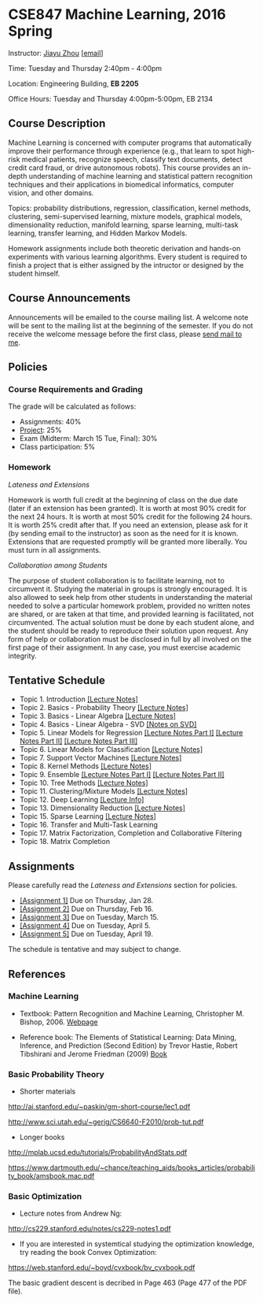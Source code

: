 # CSE847 Machine Learning, 2016 Spring
Instructor: [Jiayu Zhou](http://0xmachine.com) [[email](mailto:jiayuz@msu.edu)]



Time: Tuesday and Thursday 2:40pm - 4:00pm

Location: Engineering Building, **EB 2205**  

Office Hours: Tuesday and Thursday 4:00pm-5:00pm, EB 2134


## Course Description
Machine Learning is concerned with computer programs that automatically improve their performance through experience (e.g., that learn to spot high-risk medical patients, recognize speech, classify text documents, detect credit card fraud, or drive autonomous robots). This course provides an in-depth understanding of machine learning and statistical pattern recognition techniques and their applications in biomedical informatics, computer vision, and other domains.

Topics: probability distributions, regression, classification, kernel methods, clustering, semi-supervised learning, mixture models, graphical models, dimensionality reduction, manifold learning, sparse learning, multi-task learning, transfer learning, and Hidden Markov Models.

Homework assignments include both theoretic derivation and hands-on experiments with various learning algorithms. Every student is required to finish a project that is either assigned by the intructor or designed by the student himself.

## Course Announcements
Announcements will be emailed to the course mailing list. A welcome note will be sent to the mailing list at the beginning of the semester.  If you do not receive the welcome message before the first class, please [send mail to me](mailto:jiayuz@msu.edu).

## Policies
### Course Requirements and Grading
The grade will be calculated as follows:

* Assignments: 40%
* [Project](https://github.com/jiayuzhou/CSE847-2016Spring/tree/master/project): 25% 
* Exam (Midterm: March 15 Tue, Final): 30% 
* Class participation: 5% 

### Homework
*Lateness and Extensions*

Homework is worth full credit at the beginning of class on the due date (later if an extension has been granted). It is worth at most 90% credit for the next 24 hours. It is worth at most 50% credit for the following 24 hours. It is worth 25% credit after that.  If you need an extension, please ask for it (by sending email to the instructor) as soon as the need for it is known.  Extensions that are requested promptly will be granted more liberally.  You must turn in all assignments.

*Collaboration among Students*

The purpose of student collaboration is to facilitate learning, not to circumvent it. Studying the material in groups is strongly encouraged. It is also allowed to seek help from other students in understanding the material needed to solve a particular homework problem, provided no written notes are shared, or are taken at that time, and provided learning is facilitated, not circumvented. The actual solution must be done by each student alone, and the student should be ready to reproduce their solution upon request. Any form of help or collaboration must be disclosed in full by all involved on the first page of their assignment. In any case, you must exercise academic integrity.

## Tentative Schedule

* Topic 1. Introduction [[Lecture Notes]](https://github.com/jiayuzhou/CSE847-2016Spring/blob/master/notes/Lec1-Intro.pdf)
* Topic 2. Basics - Probability Theory [[Lecture Notes]](https://github.com/jiayuzhou/CSE847-2016Spring/blob/master/notes/Lec2-Prob.pdf)
* Topic 3. Basics - Linear Algebra [[Lecture Notes]](https://github.com/jiayuzhou/CSE847-2016Spring/blob/master/notes/Lec3-LinearAlgebra.pdf)
* Topic 4. Basics - Linear Algebra - SVD [[Notes on SVD]](https://github.com/jiayuzhou/CSE847-2016Spring/blob/master/notes/Lec4-SVD.pdf)
* Topic 5. Linear Models for Regression 
           [[Lecture Notes Part I]](https://github.com/jiayuzhou/CSE847-2016Spring/blob/master/notes/Lec5-Regression.pdf)
           [[Lecture Notes Part II]](https://github.com/jiayuzhou/CSE847-2016Spring/blob/master/notes/Lec5-Regression2.pdf)
           [[Lecture Notes Part III]](https://github.com/jiayuzhou/CSE847-2016Spring/blob/master/notes/Lec5-Regression3.pdf)
* Topic 6. Linear Models for Classification
           [[Lecture Notes]](https://github.com/jiayuzhou/CSE847-2016Spring/blob/master/notes/Lec6-Classification.pdf)
* Topic 7. Support Vector Machines
     	   [[Lecture Notes]](https://github.com/jiayuzhou/CSE847-2016Spring/blob/master/notes/Lec7-SVM.pdf)
* Topic 8. Kernel Methods
		   [[Lecture Notes]](https://github.com/jiayuzhou/CSE847-2016Spring/blob/master/notes/Lec8-Kernel.pdf)
* Topic 9. Ensemble
		   [[Lecture Notes Part I]](https://github.com/jiayuzhou/CSE847-2016Spring/blob/master/notes/Lec9-Ensemble.pdf)
		   [[Lecture Notes Part II]](https://github.com/jiayuzhou/CSE847-2016Spring/blob/master/notes/Lec9-Ensemble2.pdf)
* Topic 10. Tree Methods
		   [[Lecture Notes]](https://github.com/jiayuzhou/CSE847-2016Spring/blob/master/notes/Lec10-TreeMethods.pdf)
* Topic 11. Clustering/Mixture Models
                   [[Lecture Notes]](https://github.com/jiayuzhou/CSE847-2016Spring/blob/master/notes/Lec11-Clustering.pdf)
* Topic 12. Deep Learning
                   [[Lecture Info]](https://github.com/jiayuzhou/CSE847-2016Spring/tree/master/notes/Lec12-DeepLearning)
* Topic 13. Dimensionality Reduction
                   [[Lecture Notes]](https://github.com/jiayuzhou/CSE847-2016Spring/blob/master/notes/Lec13-DimReduction.pdf)
* Topic 15. Sparse Learning 
                   [[Lecture Notes]](https://github.com/jiayuzhou/CSE847-2016Spring/blob/master/notes/Lec15-SparseLearning.pdf)
* Topic 16. Transfer and Multi-Task Learning 
* Topic 17. Matrix Factorization, Completion and Collaborative Filtering
* Topic 18. Matrix Completion

## Assignments

Please carefully read the *Lateness and Extensions* section for policies. 

* [[Assignment 1]](https://github.com/jiayuzhou/CSE847-2016Spring/blob/master/homework/assignment1.pdf)
Due on Thursday, Jan 28. 
* [[Assignment 2]](https://github.com/jiayuzhou/CSE847-2016Spring/blob/master/homework/assignment2.pdf)
Due on Thursday, Feb 16. 
* [[Assignment 3]](https://github.com/jiayuzhou/CSE847-2016Spring/blob/master/homework/assignment3.pdf)
Due on Tuesday, March 15. 
* [[Assignment 4]](https://github.com/jiayuzhou/CSE847-2016Spring/blob/master/homework/assignment4.pdf)
Due on Tuesday, April 5. 
* [[Assignment 5]](https://github.com/jiayuzhou/CSE847-2016Spring/blob/master/homework/assignment5.pdf)
Due on Tuesday, April 19. 

The schedule is tentative and may subject to change. 

## References

### Machine Learning

* Textbook: Pattern Recognition and Machine Learning, Christopher M. Bishop, 2006. [Webpage](http://research.microsoft.com/en-us/um/people/cmbishop/PRML/)

* Reference book: The Elements of Statistical Learning: Data Mining, Inference, and Prediction (Second Edition)
by Trevor Hastie, Robert Tibshirani and Jerome Friedman (2009) [Book](http://www-stat.stanford.edu/~hastie/Papers/ESLII.pdf)

### Basic Probability Theory

* Shorter materials

http://ai.stanford.edu/~paskin/gm-short-course/lec1.pdf

http://www.sci.utah.edu/~gerig/CS6640-F2010/prob-tut.pdf 

* Longer books

http://mplab.ucsd.edu/tutorials/ProbabilityAndStats.pdf

https://www.dartmouth.edu/~chance/teaching_aids/books_articles/probability_book/amsbook.mac.pdf

### Basic Optimization 

* Lecture notes from Andrew Ng:

http://cs229.stanford.edu/notes/cs229-notes1.pdf

* If you are interested in systemtical studying the optimization 
 knowledge, try reading the book Convex Optimization:

https://web.stanford.edu/~boyd/cvxbook/bv_cvxbook.pdf

The basic gradient descent is decribed in Page 463 (Page 477 of the PDF file). 
